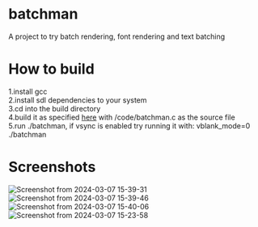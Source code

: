 # batchman
A project to try batch rendering, font rendering and text batching<br>

# How to build
 1.install gcc<br>
 2.install sdl dependencies to your system<br>
 3.cd into the build directory<br>
 4.build it as specified [here](https://wiki.libsdl.org/SDL2/FAQLinux#how_do_i_add_sdl_to_my_project) with /code/batchman.c as the source file<br>
 5.run ./batchman, if vsync is enabled try running it with: vblank_mode=0 ./batchman<br>

# Screenshots
![Screenshot from 2024-03-07 15-39-31](https://github.com/ok4pi/voxel-gm/assets/130486459/7ce6e3ca-f7a7-4d7a-a8dc-017f60484784)
![Screenshot from 2024-03-07 15-39-46](https://github.com/ok4pi/voxel-gm/assets/130486459/ee87c360-7199-4527-8aaf-b041d6175e80)
![Screenshot from 2024-03-07 15-40-06](https://github.com/ok4pi/voxel-gm/assets/130486459/515727ad-cd50-4cfa-80cd-6db82ee1c847)
![Screenshot from 2024-03-07 15-23-58](https://github.com/LeoBlute/TestingGround/assets/130486459/2f83c64c-b9ac-44fd-9af1-2d67868c859d)
